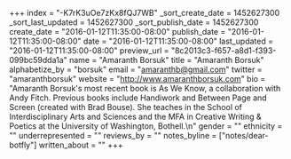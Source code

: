 +++
index = "-K7rK3uOe7zKx8fQJ7WB"
_sort_create_date = 1452627300
_sort_last_updated = 1452627300
_sort_publish_date = 1452627300
create_date = "2016-01-12T11:35:00-08:00"
publish_date = "2016-01-12T11:35:00-08:00"
date = "2016-01-12T11:35:00-08:00"
last_updated = "2016-01-12T11:35:00-08:00"
preview_url = "8c2013c3-f657-a8d1-f393-099bc59dda1a"
name = "Amaranth Borsuk"
title = "Amaranth Borsuk"
alphabetize_by = "borsuk"
email = "amaranthb@gmail.com"
twitter = "amaranthborsuk"
website = "http://www.amaranthborsuk.com"
bio = "Amaranth Borsuk's most recent book is As We Know, a collaboration with Andy Fitch. Previous books include Handiwork and Between Page and Screen (created with Brad Bouse). She teaches in the School of Interdisciplinary Arts and Sciences and the MFA in Creative Writing & Poetics at the University of Washington, Bothell.\n"
gender = ""
ethnicity = ""
underrepresented = ""
reviews_by = ""
notes_byline = ["notes/dear-botfly"]
written_about = ""
+++

